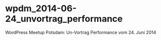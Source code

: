wpdm_2014-06-24_unvortrag_performance
=====================================

WordPress Meetup Potsdam: Un-Vortrag Performance vom 24. Juni 2014

